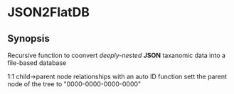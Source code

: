 # JSON2FlatDB

## Synopsis

Recursive function to coonvert *deeply-nested* **JSON** taxanomic data into a file-based database

1:1 child->parent node relationships with an auto ID function sett the parent node of the tree to "0000-0000-0000-0000"